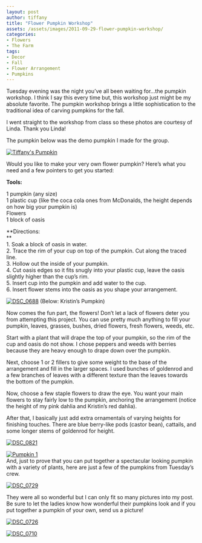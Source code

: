 ```yaml
---
layout: post
author: tiffany
title: "Flower Pumpkin Workshop"
assets: /assets/images/2011-09-29-flower-pumpkin-workshop/
categories: 
- Flowers
- The Farm
tags: 
- Decor
- Fall
- Flower Arrangement
- Pumpkins
---
```


Tuesday evening was the night you’ve all been waiting for…the pumpkin workshop. I think I say this every time but, this workshop just might be my absolute favorite. The pumpkin workshop brings a little sophistication to the traditional idea of carving pumpkins for the fall.

I went straight to the workshop from class so these photos are courtesy of Linda. Thank you Linda!

The pumpkin below was the demo pumpkin I made for the group.

[![](jekyll_uploads/2011/09/DSC_0692-325x479.jpg "Tiffany's Pumpkin")](http://www.sweetpeonies.com/2011/09/flower-pumpkin-workshop/dsc_0692/)

Would you like to make your very own flower pumpkin? Here’s what you need and a few pointers to get you started:

**Tools:**

1 pumpkin (any size)  
1 plastic cup (like the coca cola ones from McDonalds, the height depends on how big your pumpkin is)  
Flowers  
1 block of oasis

**Directions:  
**  
1\. Soak a block of oasis in water.  
2\. Trace the rim of your cup on top of the pumpkin. Cut along the traced line.  
3\. Hollow out the inside of your pumpkin.  
4\. Cut oasis edges so it fits snugly into your plastic cup, leave the oasis slightly higher than the cup’s rim.  
5\. Insert cup into the pumpkin and add water to the cup.  
6\. Insert flower stems into the oasis as you shape your arrangement.

[![](jekyll_uploads/2011/09/DSC_0688-325x489.jpg "DSC_0688")](http://www.sweetpeonies.com/2011/09/flower-pumpkin-workshop/dsc_0688/) (Below: Kristin’s Pumpkin)

Now comes the fun part, the flowers! Don’t let a lack of flowers deter you from attempting this project. You can use pretty much anything to fill your pumpkin, leaves, grasses, bushes, dried flowers, fresh flowers, weeds, etc.

Start with a plant that will drape the top of your pumpkin, so the rim of the cup and oasis do not show. I chose peppers and weeds with berries because they are heavy enough to drape down over the pumpkin.

Next, choose 1 or 2 fillers to give some weight to the base of the arrangement and fill in the larger spaces. I used bunches of goldenrod and a few branches of leaves with a different texture than the leaves towards the bottom of the pumpkin.

Now, choose a few staple flowers to draw the eye. You want your main flowers to stay fairly low to the pumpkin, anchoring the arrangement (notice the height of my pink dahlia and Kristin’s red dahlia).

After that, I basically just add extra ornamentals of varying heights for finishing touches. There are blue berry-like pods (castor bean), cattails, and some longer stems of goldenrod for height.

[![](jekyll_uploads/2011/09/DSC_0821-575x434.jpg "DSC_0821")](http://www.sweetpeonies.com/2011/09/flower-pumpkin-workshop/dsc_0821/)

[![](jekyll_uploads/2011/09/DSC_0732-136x150.jpg "Pumpkin 1")](http://www.sweetpeonies.com/2011/09/flower-pumpkin-workshop/dsc_0732/)  
And, just to prove that you can put together a spectacular looking pumpkin with a variety of plants, here are just a few of the pumpkins from Tuesday’s crew.

[![](jekyll_uploads/2011/09/DSC_0729-103x150.jpg "DSC_0729")](http://www.sweetpeonies.com/2011/09/flower-pumpkin-workshop/dsc_0729/)

They were all so wonderful but I can only fit so many pictures into my post. Be sure to let the ladies know how wonderful their pumpkins look and if you put together a pumpkin of your own, send us a picture!

[![](jekyll_uploads/2011/09/DSC_0726-325x376.jpg "DSC_0726")](http://www.sweetpeonies.com/2011/09/flower-pumpkin-workshop/dsc_0726/)

[![](jekyll_uploads/2011/09/DSC_0710-114x150.jpg "DSC_0710")](http://www.sweetpeonies.com/2011/09/flower-pumpkin-workshop/dsc_0710/)